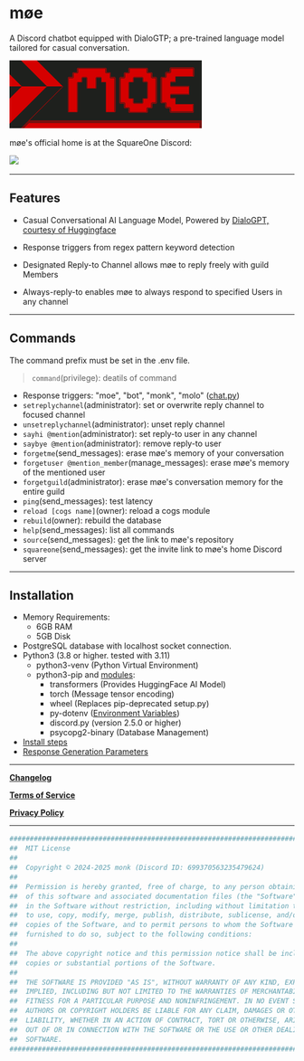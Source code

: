 # møe

A Discord chatbot equipped with DialoGTP; a pre-trained language model tailored for casual conversation.

<img decoding="async" loading="lazy" alt="moe banner red and white pixelated letters" src="https://raw.githubusercontent.com/monk-afk/moe/main/docs/images/moe_banner_v3_680x240.png"  width="340"/>

møe's official home is at the SquareOne Discord:

[![](https://dcbadge.limes.pink/api/server/pE4Tu3cf23)](https://discord.gg/pE4Tu3cf23)

___

## Features

- Casual Conversational AI Language Model, Powered by [DialoGPT, courtesy of Huggingface](https://huggingface.co/docs/transformers/main/en/model_doc/dialogpt)

- Response triggers from regex pattern keyword detection

- Designated Reply-to Channel allows møe to reply freely with guild Members

- Always-reply-to enables møe to always respond to specified Users in any channel

___

## Commands

The command prefix must be set in the .env file.

> `command`(privilege): deatils of command

- Response triggers: "moe", "bot", "monk", "molo" ([chat.py](/cogs/chat.py))
- `setreplychannel`(administrator): set or overwrite reply channel to focused channel
- `unsetreplychannel`(administrator): unset reply channel
- `sayhi @mention`(administrator): set reply-to user in any channel
- `saybye @mention`(administrator): remove reply-to user
- `forgetme`(send_messages): erase møe's memory of your conversation
- `forgetuser @mention_member`(manage_messages): erase møe's memory of the mentioned user
- `forgetguild`(administrator): erase møe's conversation memory for the entire guild
- `ping`(send_messages): test latency
- `reload [cogs name]`(owner): reload a cogs module
- `rebuild`(owner): rebuild the database
- `help`(send_messages): list all commands
- `source`(send_messages): get the link to møe's repository
- `squareone`(send_messages): get the invite link to møe's home Discord server

___

## Installation

- Memory Requirements:
  - 6GB RAM
  - 5GB Disk
- PostgreSQL database with localhost socket connection.
- Python3 (3.8 or higher. tested with 3.11)
  - python3-venv (Python Virtual Environment)
  - python3-pip and [modules](docs/requirements.txt):
    - transformers (Provides HuggingFace AI Model)
    - torch (Message tensor encoding)
    - wheel (Replaces pip-deprecated setup.py)
    - py-dotenv ([Environment Variables](docs/example_env))
    - discord.py (version 2.5.0 or higher)
    - psycopg2-binary (Database Management)
- [Install steps](docs/install.sh)
- [Response Generation Parameters](/docs/info.md)

___

**[Changelog](docs/CHANGELOG.md)**

**[Terms of Service](docs/Terms_of_Service.md)**

**[Privacy Policy](docs/Privacy_Policy.md)**

___

```py
######################################################################################
##  MIT License                                                                     ##
##                                                                                  ##
##  Copyright © 2024-2025 monk (Discord ID: 699370563235479624)                     ##
##                                                                                  ##
##  Permission is hereby granted, free of charge, to any person obtaining a copy    ##
##  of this software and associated documentation files (the "Software"), to deal   ##
##  in the Software without restriction, including without limitation the rights    ##
##  to use, copy, modify, merge, publish, distribute, sublicense, and/or sell       ##
##  copies of the Software, and to permit persons to whom the Software is           ##
##  furnished to do so, subject to the following conditions:                        ##
##                                                                                  ##
##  The above copyright notice and this permission notice shall be included in all  ##
##  copies or substantial portions of the Software.                                 ##
##                                                                                  ##
##  THE SOFTWARE IS PROVIDED "AS IS", WITHOUT WARRANTY OF ANY KIND, EXPRESS OR      ##
##  IMPLIED, INCLUDING BUT NOT LIMITED TO THE WARRANTIES OF MERCHANTABILITY,        ##
##  FITNESS FOR A PARTICULAR PURPOSE AND NONINFRINGEMENT. IN NO EVENT SHALL THE     ##
##  AUTHORS OR COPYRIGHT HOLDERS BE LIABLE FOR ANY CLAIM, DAMAGES OR OTHER          ##
##  LIABILITY, WHETHER IN AN ACTION OF CONTRACT, TORT OR OTHERWISE, ARISING FROM,   ##
##  OUT OF OR IN CONNECTION WITH THE SOFTWARE OR THE USE OR OTHER DEALINGS IN THE   ##
##  SOFTWARE.                                                                       ##
######################################################################################
```